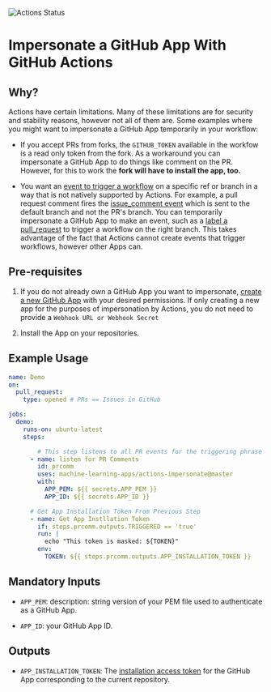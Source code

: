 ![Actions Status](https://github.com/machine-learning-apps/actions-impersonate/workflows/Tests/badge.svg)

# Impersonate a GitHub App With GitHub Actions

## Why?

Actions have certain limitations.  Many of these limitations are for security and stability reasons, however not all of them are.  Some examples where you might want to impersonate a GitHub App temporarily in your workflow:

- If you accept PRs from forks, the `GITHUB_TOKEN` available in the workfow is a read only token from the fork.  As a workaround you can impersonate a GitHub App to do things like comment on the PR.  However, for this to work the **fork will have to install the app, too.**

- You want an [event to trigger a workflow](https://help.github.com/en/articles/events-that-trigger-workflows) on a specific ref or branch in a way that is not natively supported by Actions.  For example, a pull request comment fires the [issue_comment event](https://help.github.com/en/articles/events-that-trigger-workflows#issue-comment-event-issue_comment) which is sent to the default branch and not the PR's branch.  You can temporarily impersonate a GitHub App to make an event, such as a [label a pull_request](https://help.github.com/en/articles/events-that-trigger-workflows#pull-request-event-pull_request) to trigger a workflow on the right branch. This takes advantage of the fact that Actions cannot create events that trigger workflows, however other Apps can.  

## Pre-requisites

1. If you do not already own a GitHub App you want to impersonate, [create a new GitHub App](https://developer.github.com/apps/building-github-apps/creating-a-github-app/) with your desired permissions.  If only creating a new app for the purposes of impersonation by Actions, you do not need to provide a `Webhook URL or Webhook Secret`

2. Install the App on your repositories. 

## Example Usage

```yaml
name: Demo
on: 
  pull_request:
    type: opened # PRs == Issues in GitHub

jobs:
  demo:
    runs-on: ubuntu-latest
    steps:

        # This step listens to all PR events for the triggering phrase
      - name: listen for PR Comments
        id: prcomm
        uses: machine-learning-apps/actions-impersonate@master
        with:
          APP_PEM: ${{ secrets.APP_PEM }}
          APP_ID: ${{ secrets.APP_ID }}

      # Get App Installation Token From Previous Step
      - name: Get App Instllation Token
        if: steps.prcomm.outputs.TRIGGERED == 'true'
        run: |
          echo "This token is masked: ${TOKEN}"
        env: 
          TOKEN: ${{ steps.prcomm.outputs.APP_INSTALLATION_TOKEN }}
```

## Mandatory Inputs

- `APP_PEM`: description: string version of your PEM file used to authenticate as a GitHub App. 

- `APP_ID`: your GitHub App ID.

## Outputs

 - `APP_INSTALLATION_TOKEN`: The [installation access token](https://developer.github.com/apps/building-github-apps/authenticating-with-github-apps/#authenticating-as-an-installation) for the GitHub App corresponding to the current repository.
